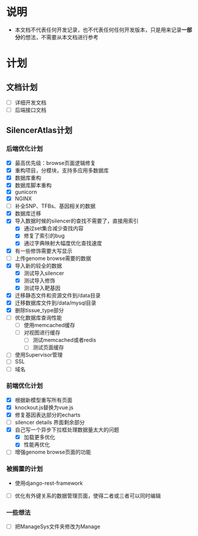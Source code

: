 # 说明

- 本文档不代表任何开发记录，也不代表任何任何开发版本，只是用来记录**一部分**的想法，不需要从本文档进行参考

# 计划

## 文档计划

- [ ] 详细开发文档
- [ ] 后端接口文档

## SilencerAtlas计划

### 后端优化计划

- [x] 最高优先级：browse页面逻辑修复
- [x] 重构项目，分模块，支持多应用多数据库
- [x] 数据库重构
- [x] 数据库脚本重构
- [x] gunicorn
- [x] NGINX
- [ ] 补全SNP、TFBs、基因相关的数据
- [x] 数据库迁移
- [x] 导入数据时候的silencer的查找不需要了，直接用索引
    - [x] 通过set集合减少查找内容
    - [x] 修复了索引的bug
    - [x] 通过字典映射大幅度优化查找速度
- [x] 有一些修饰需要大写显示
- [ ] 上传genome browse需要的数据
- [x] 导入新的较全的数据
    - [x] 测试导入silencer
    - [x] 测试导入修饰
    - [x] 测试导入靶基因
- [x] 迁移静态文件和资源文件到/data目录
- [x] 迁移数据库文件到/data/mysql目录
- [x] 删除tissue_type部分
- [ ] 优化数据库查询性能
    - [ ] 使用memcached缓存
    - [ ] 对视图进行缓存
        - [ ] 测试memcached或者redis
        - [ ] 测试页面缓存
- [ ] 使用Supervisor管理
- [ ] SSL
- [ ] 域名

### 前端优化计划

- [x] 根据新模型重写所有页面
- [x] knockout.js替换为vue.js
- [x] 修复基因表达部分的echarts
- [ ] silencer details 界面剩余部分
- [x] 自己写一个异步下拉框处理数据量太大的问题
    - [x] 加载更多优化
    - [x] 性能再优化
- [ ] 增强genome browse页面的功能

### 被搁置的计划

- 使用django-rest-framework
- [ ] 优化有外键关系的数据管理页面，使得二者或三者可以同时编辑

### 一些想法

- [ ] 把ManageSys文件夹修改为Manage